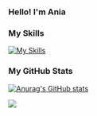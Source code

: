 ### Hello! I'm Ania

### My Skills
[![My Skills](https://skillicons.dev/icons?i=js,html,css,sass,react,nodejs,styledcomponents,svg)](https://skillicons.dev)

### My GitHub Stats
[![Anurag's GitHub stats](https://github-readme-stats.vercel.app/api?username=annamowinska&show_icons=true&theme=transparent)](https://github.com/annamowinska/github-readme-stats)

![](https://komarev.com/ghpvc/?username=annamowinska&color=green)

